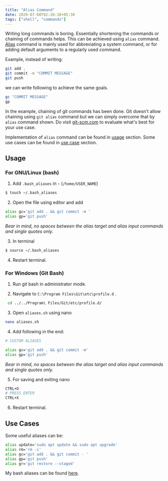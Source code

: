 ```yaml
---
title: "Alias Command"
date: 2020-07-08T02:26:10+05:30
tags: ["shell", "commands"]
---
```



Writing long commands is boring. Essentially shortening the commands or chaining of commands helps. This can be achieved using `alias` command. [Alias](https://en.wikipedia.org/wiki/Alias_(command)) command is mainly used for abbreviating a system command, or for adding default arguments to a regularly used command.   
  
Example, instead of writing:

```bash
git add .  
git commit -m "COMMIT MESSAGE"
git push
```  
we can write following to achieve the same goals.
```bash
gc "COMMIT MESSAGE"  
gp  
```

In the example, chaining of git commands has been done. Git doesn't allow chaining using `git alias` command but we can simply overcome that by `alias` command shown. Do visit  [git-scm.com](https://git-scm.com/book/en/v2/Git-Basics-Git-Aliases) to evaluate what's best for your use case.
 
Implementation of `alias` command can be found in [usage](#usage) section. Some use cases can be found in [use case](#use-cases) section.

## Usage
### For GNU/Linux (bash)

1. Add `.bash_aliases` in `~` (`/home/USER_NAME`) 

```bash
$ touch ~/.bash_aliases
```

2. Open the file using editor and add

```bash
alias gc='git add . && git commit -m '
alias gp='git push'
```
_Bear in mind, no spaces between the alias target and alias input commands and single quotes only._

3. In terminal 

```bash
$ source ~/.bash_aliases
```
4. Restart terminal.


### For Windows (Git Bash)

1. Run git bash in administrator mode.

2. Navigate to `C:\Program Files\Git\etc\profile.d` .

```bash
 cd ../../Program\ Files/Git/etc/profile.d/
```

3. Open `aliases.sh` using nano 

```bash
nano aliases.sh
```

4. Add following in the end:

```bash
# CUSTOM ALIASES

alias gc='git add . && git commit -m'
alias gp='git push'
```
_Bear in mind, no spaces between the alias target and alias input commands and single quotes only._

5. For saving and exiting nano

```bash
CTRL+O 
# PRESS ENTER
CTRL+X 
```
6. Restart terminal.

## Use Cases

Some useful aliases can be:

```bash
alias update='sudo apt update && sudo apt upgrade'
alias rm='rm -i'
alias gc='git add . && git commit - '
alias gp='git push'
alias gr='git restore --staged'
```

My bash aliases can be found [here](https://github.com/sahilister/dotfiles/blob/master/.bash_aliases).







